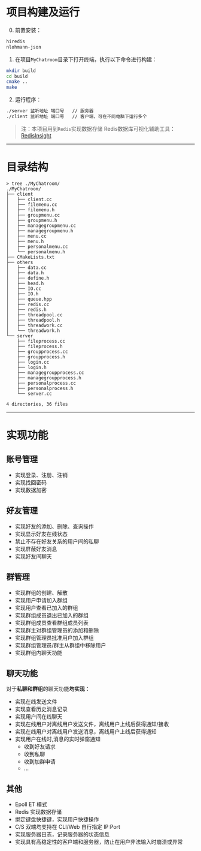 # 项目构建及运行
0. 前置安装：
```bash
hiredis
nlohmann-json
```
1. 在项目`MyChatroom`目录下打开终端，执行以下命令进行构建：
```bash
mkdir build
cd build
cmake ..
make
```
2. 运行程序：
```bash
./server 监听地址 端口号   // 服务器
./client 监听地址 端口号   // 客户端，可在不同电脑下运行多个
```

> 注：本项目用到`Redis`实现数据存储
> Redis数据库可视化辅助工具：[RedisInsight](https://redis.io/download/)

---
# 目录结构
```
> tree ./MyChatroom/
./MyChatroom/
├── client
│   ├── client.cc
│   ├── filemenu.cc
│   ├── filemenu.h
│   ├── groupmenu.cc
│   ├── groupmenu.h
│   ├── managegroupmenu.cc
│   ├── managegroupmenu.h
│   ├── menu.cc
│   ├── menu.h
│   ├── personalmenu.cc
│   └── personalmenu.h
├── CMakeLists.txt
├── others
│   ├── data.cc
│   ├── data.h
│   ├── define.h
│   ├── head.h
│   ├── IO.cc
│   ├── IO.h
│   ├── queue.hpp
│   ├── redis.cc
│   ├── redis.h
│   ├── threadpool.cc
│   ├── threadpool.h
│   ├── threadwork.cc
│   └── threadwork.h
└── server
    ├── fileprocess.cc
    ├── fileprocess.h
    ├── groupprocess.cc
    ├── groupprocess.h
    ├── login.cc
    ├── login.h
    ├── managegroupprocess.cc
    ├── managegroupprocess.h
    ├── personalprocess.cc
    ├── personalprocess.h
    └── server.cc

4 directories, 36 files
```

---
# 实现功能
## 账号管理
- 实现登录、注册、注销
- 实现找回密码
- 实现数据加密
## 好友管理
- 实现好友的添加、删除、查询操作
- 实现显示好友在线状态
- 禁止不存在好友关系的用户间的私聊
- 实现屏蔽好友消息
- 实现好友间聊天
## 群管理
- 实现群组的创建、解散
- 实现用户申请加入群组
- 实现用户查看已加入的群组
- 实现群组成员退出已加入的群组
- 实现群组成员查看群组成员列表
- 实现群主对群组管理员的添加和删除
- 实现群组管理员批准用户加入群组
- 实现群组管理员/群主从群组中移除用户
- 实现群组内聊天功能
## 聊天功能
对于**私聊和群组**的聊天功能**均实现**：
- 实现在线发送文件
- 实现查看历史消息记录
- 实现用户间在线聊天
- 实现在线用户对离线用户发送文件，离线用户上线后获得通知/接收
- 实现在线用户对离线用户发送消息，离线用户上线后获得通知
- 实现用户在线时,消息的实时弹窗通知
    - 收到好友请求
    - 收到私聊
    - 收到加群申请
    - ...
## 其他
- Epoll ET 模式
- Redis 实现数据存储
- 绑定键盘快捷键，实现用户快捷操作
- C/S 双端均支持在 CLI/Web 自行指定 IP:Port
- 实现服务器日志，记录服务器的状态信息
- 实现具有高稳定性的客户端和服务器，防止在用户非法输入时崩溃或异常
